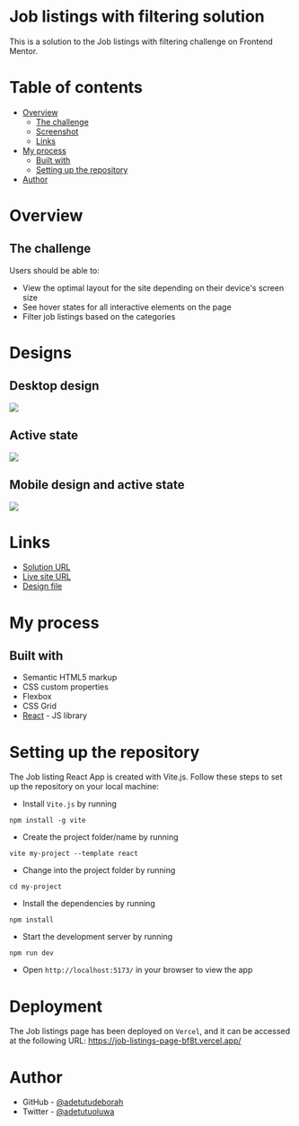 # Job listings with filtering solution

This is a solution to the Job listings with filtering challenge on Frontend Mentor.

# Table of contents

- [Overview](#overview)
  - [The challenge](#the-challenge)
  - [Screenshot](#screenshot)
  - [Links](#links)
- [My process](#my-process)
  - [Built with](#built-with)
  - [Setting up the repository](#setting-up-the-repository)
- [Author](#author)

# Overview

## The challenge

Users should be able to:

- View the optimal layout for the site depending on their device's screen size
- See hover states for all interactive elements on the page
- Filter job listings based on the categories

# Designs

## Desktop design
![](/public/design/desktop-design.jpg)

## Active state
![](/public/design/active-states.jpg)

## Mobile design and active state
![](/public/design/mobile-with-filters.jpg)

# Links

- [Solution URL](https://github.com/adetutudeborah/job-listings-page)
- [Live site URL](https://job-listings-page-bf8t.vercel.app/)
- [Design file](https://rb.gy/nxrizt)

# My process

## Built with

- Semantic HTML5 markup
- CSS custom properties
- Flexbox
- CSS Grid
- [React](https://reactjs.org/) - JS library

# Setting up the repository

The Job listing React App is created with Vite.js. Follow these steps to set up the repository on your local machine:

- Install `Vite.js` by running
```
npm install -g vite
```
- Create the project folder/name by running
```
vite my-project --template react
```
- Change into the project folder by running
```
cd my-project
```
- Install the dependencies by running
```
npm install
```
- Start the development server by running
```
npm run dev
```
- Open `http://localhost:5173/` in your browser to view the app

# Deployment
The Job listings page has been deployed on `Vercel`, and it can be accessed at the following URL: https://job-listings-page-bf8t.vercel.app/


# Author

- GitHub - [@adetutudeborah](https://github.com/adetutudeborah)
- Twitter - [@adetutuoluwa](https://twitter.com/adetutuoluwa2)



